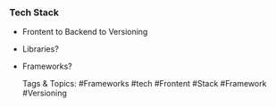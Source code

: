 ### Tech Stack

- Frontent to Backend to Versioning
- Libraries?
- Frameworks?

   Tags & Topics:
   #Frameworks
   #tech
   #Frontent
   #Stack
   #Framework
   #Versioning